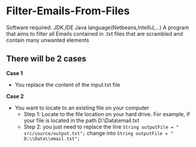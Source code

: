 # Filter-Emails-From-Files
Software required: JDK,IDE Java language(Netbeans,IntelliJ,...)
A program that aims to filter all Emails contained in .txt files that are scrambled and contain many unwanted elements
## There will be 2 cases

**Case 1**
- You replace the content of the input.txt file

**Case 2**

- You want to locate to an existing file on your computer
  - Step 1: Locate to the file location on your hard drive.
For example, if your file is located in the path D:\Data\email.txt
  - Step 2: you just need to replace the line `String outputFile = " src/source/output.txt";`
change into
`String outputFile = " D:\\Data\\email.txt";`
